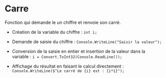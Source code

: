 # Carre
Fonction qui demande le un chiffre et renvoie son carré.

* Création de la variable du chiffre :
```int i;```

* Demande de saisie du chiffre :
```Console.WriteLine("Saisir la valeur");```

* Conversion de la saisie en entier et insertion de la valeur dans la variable :
```i = Convert.ToInt32(Console.ReadLine());```

* Affichage du résultat en faisant le calcul directement :
```Console.WriteLine($"Le carré de {i} est : {i*i}");```
